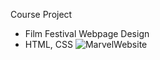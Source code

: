 Course Project
- Film Festival Webpage Design
- HTML, CSS
![MarvelWebsite](https://github.com/user-attachments/assets/542caad1-5e07-40f6-9bf7-2ca5712952ef)
